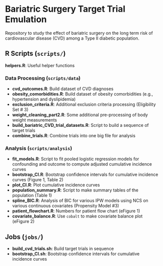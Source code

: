 # Bariatric Surgery Target Trial Emulation
Repository to study the effect of bariatric surgery on the long term risk of cardiovascular disease (CVD) among a Type II diabetic population.

## R Scripts (`scripts/`)

__helpers.R__: Useful helper functions


### Data Processing (`scripts/data`) 
* __cvd_outcomes.R__: Build dataset of CVD diagnoses
* __obesity_comorbidities.R__: Build dataset of obesity comorbidities (e.g., hypertension and dyslipidemia)
* __exclusion_criteria.R__: Additional exclusion criteria processing (Eligibility Set \# 3)
* __weight_cleaning_part2.R__: Some additional pre-processing of body weight measurements
* __build_bariatric_CVD_trial_datasets.R__: Script to build a sequence of target trials
* __combine_trials.R__: Combine trials into one big file for analysis

### Analysis (`scripts/analysis`) 
* __fit_models.R__: Script to fit pooled logistic regression models for confounding and outcome to compute adjusted cumulative incidence curves
* __bootstrap_CI.R__: Bootstrap confidence intervals for cumulative incidence curves (Figure 1, Table 2)
* __plot_CI.R__: Plot cumulative incidence curves
* __population_summary.R__: Script to make summary tables of the population (Table 1)
* __spline_BIC.R__: Analysis of BIC for various IPW models using NCS on various continuous covariates (Propensity Model \#3)
* __patient_flowchart.R__: Numbers for patient flow chart (eFigure 1)
* __covariate_balance.R__: Use `cobalt` to make covariate balance plot (eFigure 2)

## Jobs (`jobs/`)
* __build_cvd_trials.sh__: Build target trials in sequence
* __bootstrap_CI.sh__: Bootstrap confidence intervals for cumulative incidence curves
